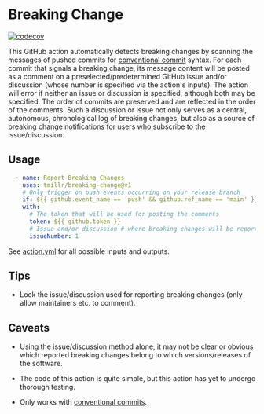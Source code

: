 # Breaking Change

[![codecov](https://codecov.io/github/tmillr/breaking-change/branch/master/graph/badge.svg?token=CdtcYcijqb)](https://codecov.io/github/tmillr/breaking-change)

This GitHub action automatically detects breaking changes by scanning the messages of pushed commits for [conventional commit](https://www.conventionalcommits.org) syntax. For each commit that signals a breaking change, its message content will be posted as a comment on a preselected/predetermined GitHub issue and/or discussion (whose number is specified via the action's inputs). The action will error if neither an issue or discussion is specified, although both may be specified. The order of commits are preserved and are reflected in the order of the comments. Such a discussion or issue not only serves as a central, autonomous, chronological log of breaking changes, but also as a source of breaking change notifications for users who subscribe to the issue/discussion.

## Usage

```yaml
  - name: Report Breaking Changes
    uses: tmillr/breaking-change@v1
    # Only trigger on push events occurring on your release branch
    if: ${{ github.event_name == 'push' && github.ref_name == 'main' }}
    with:
      # The token that will be used for posting the comments
      token: ${{ github.token }}
      # Issue and/or discussion # where breaking changes will be reported
      issueNumber: 1
```

See [action.yml](action.yml) for all possible inputs and outputs.

## Tips

- Lock the issue/discussion used for reporting breaking changes (only allow maintainers etc. to comment).

## Caveats

- Using the issue/discussion method alone, it may not be clear or obvious which reported breaking changes belong to which versions/releases of the software.

- The code of this action is quite simple, but this action has yet to undergo thorough testing.

- Only works with [conventional commits](https://www.conventionalcommits.org).

